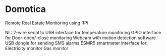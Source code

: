 # Domotica
Remote Real Estate Monitoring using RPi

NL:
  2-wire serial to USB interface for temperature monitoring
  GPIO interface for Door-open/-close monitoring
  Webcam with motion detection software
  USB dongle for sending SMS alarms
  ESMR5 smartmeter interface for:
    Electricity monitor
    Gas monitor
  
